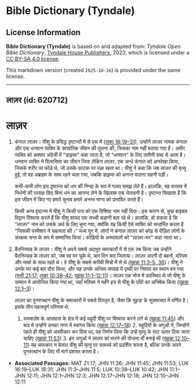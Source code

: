 # Bible Dictionary (Tyndale)

## License Information

**Bible Dictionary (Tyndale)** is based on and adapted from: _Tyndale Open Bible Dictionary_, [Tyndale House Publishers](https://tyndaleopenresources.com/), 2023, which is licensed under a [CC BY-SA 4.0 license](https://creativecommons.org/licenses/by-sa/4.0/legalcode.en).

This markdown version (created `2025-10-16`) is provided under the same license.



--------------------------------

## लाज़र (id: 620712)

लाज़र
=====

1. कंगाल लाज़र। यीशु के प्रसिद्ध दृष्टान्तों में से एक में ([लूका 16:19–31](https://ref.ly/Luke16:19-Luke16:31)), उन्होंने लाज़र नामक कंगाल और एक धनवान व्यक्ति के सांसारिक जीवन की तुलना की, जिसका नाम नहीं बताया गया है। अमीर व्यक्ति को अक्सर अंग्रेजी में "डाइव्स" कहा जाता है, जो "धनवान" के लिए लतीनी शब्द से आता है। धनवान व्यक्ति ने विलासिता का जीवन जिया लेकिन लाज़र, एक अन्धे कंगाल को अनदेखा किया, जिसके शरीर पर फोड़े थे, जो उसके फाटक पर पड़ा रहता था। यीशु ने कहा कि जब लाज़र की मृत्यु हुई, तो वह अब्राहम के साथ रहने चला गया, जबकि डाइव्स को अनन्त यातना सहनी पड़ी।

    कभी\-कभी लोग इस दृष्टान्त को धन की निन्दा के रूप में गलत समझ लेते हैं। हालांकि, यह वास्तव में निर्धनों की परवाह किए बिना धन का आनन्द लेने के खिलाफ एक चेतावनी है। दृष्टान्त सिखाता है कि इस जीवन में किए गए हमारे चुनाव हमारे अनन्त भाग्य को प्रभावित करते हैं।

    किसी अन्य दृष्टान्त में यीशु ने किसी पात्र को एक विशिष्ट नाम नहीं दिया। इस कारण से, कुछ बाइबल विद्वान विश्वास करते हैं कि यीशु शायद एक सच्ची कहानी बता रहे थे। हालांकि, हो सकता है कि "लाज़र" नाम को उसके अर्थ के लिए चुना गया, क्योंकि यह किसी ऐसे व्यक्ति को सन्दर्भित करता है "जिसकी परमेश्वर ने सहायता की।" मध्य युग में, लोगों ने कंगाल लाज़र को कोढ़ से पीड़ित लोगों के संरक्षक सन्त के रूप में सम्मानित किया। कोढ़ियों के अस्पतालों को "लाज़र\-घर" कहा जाता था।

2. बैतनिय्याह के लाज़र। यीशु ने अपने सबसे अद्भुत चमत्कारों में से एक तब किया जब उन्होंने बैतनिय्याह के लाज़र को, जब वह मर चुके थे, चार दिन बाद जिलाया। लाज़र अपनी दो बहनों, मरियम और मार्था के साथ रहते थे। वे यीशु के सबसे करीबी मित्रों में से थे ([यूहन्ना 11:3–5, 36](https://ref.ly/John11:3-John11:5))। यीशु ने उनके घर कई बार दौरा किया, और यह उनके अन्तिम सप्ताह में पृथ्वी पर निवास का स्थान बन गया ([मत्ती 21:17](https://ref.ly/Matt21:17); [लूका 10:38–42](https://ref.ly/Luke10:38-Luke10:42); [यूहन्ना 11:1–12:11](https://ref.ly/John11:1-John12:11))। लाज़र एक भोज में उपस्थित थे जो यीशु के सम्मान में आयोजित किया गया था, जहाँ मरियम ने महँगे इत्र से यीशु के पाँवों का अभिषेक किया ([यूहन्ना 12:1–3](https://ref.ly/John12:1-John12:3))।

    लाज़र का पुनरुत्थान यीशु के चमत्कारों में सबसे विस्तृत है, जैसा कि यूहन्ना के सुसमाचार में वर्णित है। इसके तीन महत्वपूर्ण परिणाम थे:

    1. यरूशलेम के आसपास के क्षेत्र में कई यहूदी यीशु पर विश्वास करने लगे थे ([यूहन्ना 11:45](https://ref.ly/John11:45)) और बाद में उन्होंने उनका नगर में स्वागत किया ([यूहन्ना 12:17–18](https://ref.ly/John12:17-John12:18))
        2. यहूदियों के अगुओं ने, जिन्होंने पहले ही यीशु को अस्वीकार कर दिया था, यह निर्णय लिया कि उन्हें मृत्यु के घाट उतार दिया जाना चाहिए ([यूहन्ना 11:53](https://ref.ly/John11:53))
        3. इन अगुओं ने लाज़र को मारने की योजना भी बनाई थी ([यूहन्ना 12:10–11](https://ref.ly/John12:10-John12:11))
        यह चमत्कार न केवल यीशु की मृत्यु पर सामर्थ्य को प्रदर्शित करता है, बल्कि उनके अपने पुनरुत्थान के लिए भी मार्ग प्रशस्त करता है।

* **Associated Passages:** MAT 21:17; JHN 11:36; JHN 11:45; JHN 11:53; LUK 16:19–LUK 16:31; JHN 11:3–JHN 11:5; LUK 10:38–LUK 10:42; JHN 11:1–JHN 12:11; JHN 12:1–JHN 12:3; JHN 12:17–JHN 12:18; JHN 12:10–JHN 12:11

